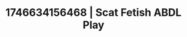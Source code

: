 ---
categories:
- Satin sheets
- AI-generated
- Whipped cream play
- Moonlit passion
- Kinky fairytales
- ASMR
- Caressing curves
- Cosplay
image: /assets/images/1746634156468.jpg
layout: post
seo:
  description: Featured content with artistic Scat Fetish, ABDL Play. HD images available.
  keywords: Scat Fetish, ABDL Play
  og_image: /assets/images/1746634156468.jpg
  schema_type: VisualArtwork
tags:
- ABDL Play
- '#1746634156468'
- Scat Fetish
title: 1746634156468 | Scat Fetish ABDL Play
---